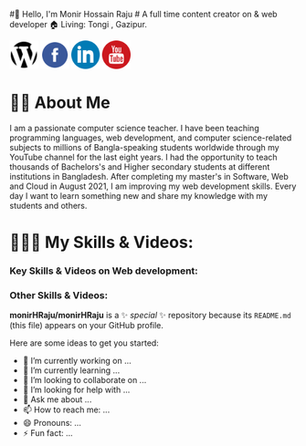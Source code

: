 #👋 Hello, I'm Monir Hossain Raju #
A full time content creator on & web developer
🏠   Living: Tongi , Gazipur.

<a href="https://website.com" title="website" terget="_blank"><img src="website.svg" alt="Alt text" width="50" height="50"></a>
<a href="https://facebook" alt="facebook link" terget="_blank"><img src="facebook.svg" alt="Alt text" width="50" height="50"></a>
<a href="https://linkedin.com" alt="linkedin profile"  terget="_blank"><img src="linkedin.svg" alt="Alt text" width="50" height="50"></a>
<a href="https://youtube.com" alt="youtube channel" terget="_blank"><img src="youtube.svg" alt="Alt text" width="50" height="50"></a>

# 👨‍🏫   About Me
I am a passionate computer science teacher. I have been teaching programming languages, web development, and computer science-related subjects to millions of Bangla-speaking students worldwide through my YouTube channel for the last eight years. I had the opportunity to teach thousands of Bachelors's and Higher secondary students at different institutions in Bangladesh. After completing my master's in Software, Web and Cloud in August 2021, I am improving my web development skills. Every day I want to learn something new and share my knowledge with my students and others.

# 👨🏽‍💻   My Skills & Videos:
### Key Skills & Videos on Web development: ###

### Other Skills & Videos: ###



**monirHRaju/monirHRaju** is a ✨ _special_ ✨ repository because its `README.md` (this file) appears on your GitHub profile.

Here are some ideas to get you started:

- 🔭 I’m currently working on ...
- 🌱 I’m currently learning ...
- 👯 I’m looking to collaborate on ...
- 🤔 I’m looking for help with ...
- 💬 Ask me about ...
- 📫 How to reach me: ...
- 😄 Pronouns: ...
- ⚡ Fun fact: ...

